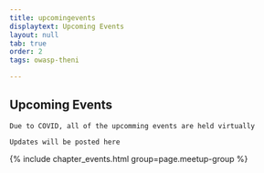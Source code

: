 ```yaml
---
title: upcomingevents
displaytext: Upcoming Events
layout: null
tab: true
order: 2
tags: owasp-theni

---
```


## Upcoming Events

`Due to COVID, all of the upcomming events are held virtually`


`Updates will be posted here`

{% include chapter_events.html group=page.meetup-group %}


